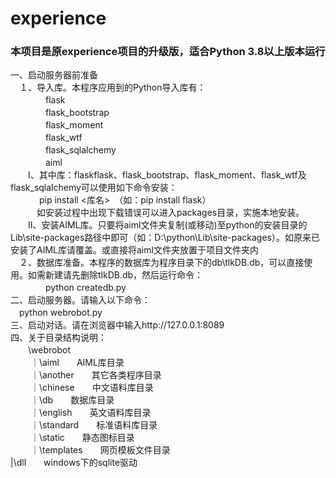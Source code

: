 # experience
### 本项目是原experience项目的升级版，适合Python 3.8以上版本运行
一、启动服务器前准备<br>
　１、导入库。本程序应用到的Python导入库有：<br>
　　　　flask<br>
　　　　flask_bootstrap<br>
　　　　flask_moment<br>
　　　　flask_wtf<br>
　　　　flask_sqlalchemy<br>
　　　　aiml<br>
　　I、其中库：flaskflask、flask_bootstrap、flask_moment、flask_wtf及flask_sqlalchemy可以使用如下命令安装：<br>
  　　　pip install <库名>　（如：pip install flask）<br>
　　　如安装过程中出现下载错误可以进入packages目录，实施本地安装。<br>
　　II、安装AIML库。只要将aiml文件夹复制(或移动)至python的安装目录的Lib\site-packages路径中即可（如：D:\python\Lib\site-packages）。如原来已安装了AIML库请覆盖。或直接将aiml文件夹放置于项目文件夹内<br>
　２、数据库准备。本程序的数据库为程序目录下的db\tlkDB.db，可以直接使用。如需新建请先删除tlkDB.db，然后运行命令：<br>
　　　　python createdb.py <br> 
二、启动服务器。请输入以下命令：<br>
　python webrobot.py <br>
三、启动对话。请在浏览器中输入http://127.0.0.1:8089<br>
四、关于目录结构说明：<br>
　　\webrobot<br>
  　　｜\aiml　　AIML库目录<br>
  　　｜\another　　其它各类程序目录<br>
  　　｜\chinese　　中文语料库目录<br>
  　　｜\db　　数据库目录<br>
  　　｜\english　　英文语料库目录<br>
  　　｜\standard　　标准语料库目录<br>
  　　｜\static　　静态图标目录<br>
  　　｜\templates　　网页模板文件目录<br>
      |\dll　　windows下的sqlite驱动 
     　

